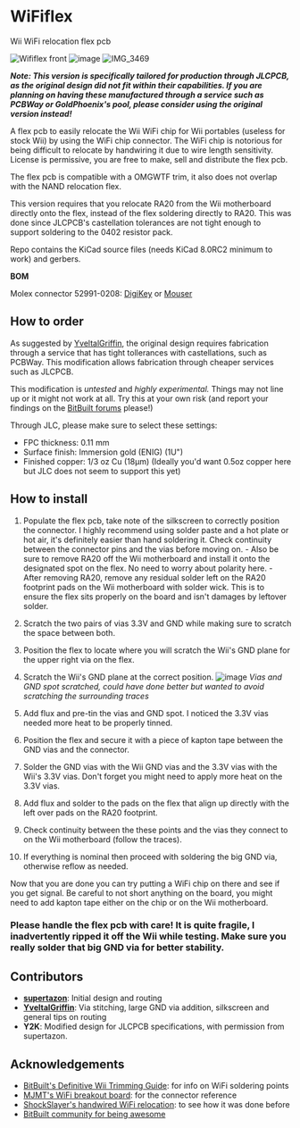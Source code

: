 # WiFiflex
Wii WiFi relocation flex pcb

![Wififlex front](https://github.com/supertazon/WiFiflex/assets/49252894/52532ee0-9ff9-413e-a32b-f01b3843cfcf)
![image](https://github.com/supertazon/WiFiflex/assets/1402795/46e0e68d-764e-44ed-8664-1ff353428367)
![IMG_3469](https://github.com/supertazon/WiFiflex/assets/1402795/b5aa3793-8d84-407c-8988-c64485fead5c)

***Note: This version is specifically tailored for production through JLCPCB, as the original design did not fit within their capabilities. If you are planning on having these manufactured through a service such as PCBWay or GoldPhoenix's pool, please consider using the original version instead!***

A flex pcb to easily relocate the Wii WiFi chip for Wii portables (useless for stock Wii) by using the WiFi chip connector. The WiFi chip is notorious for being difficult to relocate by handwiring it due to wire length sensitivity. License is permissive, you are free to make, sell and distribute the flex pcb.

The flex pcb is compatible with a OMGWTF trim, it also does not overlap with the NAND relocation flex.

This version requires that you relocate RA20 from the Wii motherboard directly onto the flex, instead of the flex soldering directly to RA20. This was done since JLCPCB's castellation tolerances are not tight enough to support soldering to the 0402 resistor pack.

Repo contains the KiCad source files (needs KiCad 8.0RC2 minimum to work) and gerbers.

**BOM**

Molex connector 52991-0208: [DigiKey](https://www.digikey.com/en/products/detail/molex/0529910208/1059850) or [Mouser](https://www.mouser.com/ProductDetail/Molex/52991-0208?qs=KC2ywxza1krtfqlg7H04kw%3D%3D)

## How to order

As suggested by [YveltalGriffin](https://github.com/mackieks), the original design requires fabrication through a service that has tight tollerances with castellations, such as PCBWay. This modification allows fabrication through cheaper services such as JLCPCB.

This modification is *untested* and *highly experimental.* Things may not line up or it might not work at all. Try this at your own risk (and report your findings on the [BitBuilt forums](https://bitbuilt.net/forums/index.php?threads/wififlex-wii-wifi-relocation-flex-pcb) please!)

Through JLC, please make sure to select these settings:
  - FPC thickness: 0.11 mm
  - Surface finish:  Immersion gold (ENIG) (1U")
  - Finished copper:  1/3 oz Cu (18μm) (Ideally you'd want 0.5oz copper here but JLC does not seem to support this yet)


## How to install

  1. Populate the flex pcb, take note of the silkscreen to correctly position the connector. I highly recommend using solder paste and a hot plate or hot air, it's definitely easier than hand soldering it. Check continuity between the connector pins and the vias before moving on.
    - Also be sure to remove RA20 off the Wii motherboard and install it onto the designated spot on the flex. No need to worry about polarity here.
	- After removing RA20, remove any residual solder left on the RA20 footprint pads on the Wii motherboard with solder wick. This is to ensure the flex sits properly on the board and isn't damages by leftover solder.
  2. Scratch the two pairs of vias 3.3V and GND while making sure to scratch the space between both.
  3. Position the flex to locate where you will scratch the Wii's GND plane for the upper right via on the flex.
  4. Scratch the Wii's GND plane at the correct position.
![image](https://github.com/supertazon/WiFiflex/assets/1402795/c1d43988-1366-4a60-a345-c4a0bf6e58f1)
*Vias and GND spot scratched, could have done better but wanted to avoid scratching the surrounding traces*

  6. Add flux and pre-tin the vias and GND spot. I noticed the 3.3V vias needed more heat to be properly tinned.
  7. Position the flex and secure it with a piece of kapton tape between the GND vias and the connector.
  8. Solder the GND vias with the Wii GND vias and the 3.3V vias with the Wii's 3.3V vias. Don't forget you might need to apply more heat on the 3.3V vias.
  9. Add flux and solder to the pads on the flex that align up directly with the left over pads on the RA20 footprint.
  10. Check continuity between the these points and the vias they connect to on the Wii motherboard (follow the traces).
  11. If everything is nominal then proceed with soldering the big GND via, otherwise reflow as needed.

Now that you are done you can try putting a WiFi chip on there and see if you get signal. Be careful to not short anything on the board, you might need to add kapton tape either on the chip or on the Wii motherboard.

### Please handle the flex pcb with care! It is quite fragile, I inadvertently ripped it off the Wii while testing. Make sure you really solder that big GND via for better stability.

## Contributors

- **[supertazon](https://github.com/supertazon)**: Initial design and routing
- **[YveltalGriffin](https://github.com/mackieks)**: Via stitching, large GND via addition, silkscreen and general tips on routing
- **Y2K**: Modified design for JLCPCB specifications, with permission from supertazon.

## Acknowledgements

- [BitBuilt's Definitive Wii Trimming Guide](https://bitbuilt.net/forums/index.php?threads/the-definitive-wii-trimming-guide.198/): for info on WiFi soldering points
- [MJMT's WiFi breakout board](https://bitbuilt.net/forums/index.php?threads/wifi-breakout-board-for-relocation.4916/post-53366): for the connector reference
- [ShockSlayer's handwired WiFi relocation](https://bitbuilt.net/forums/index.php?threads/sswiit-revitalized.146/post-982): to see how it was done before
- [BitBuilt community for being awesome](https://bitbuilt.net/)
